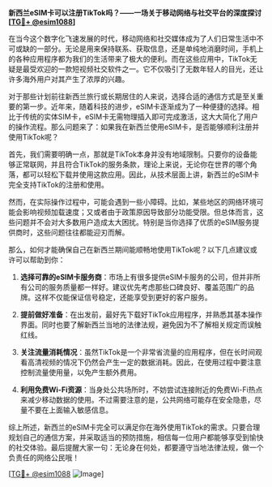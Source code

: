 **新西兰eSIM卡可以注册TikTok吗？——一场关于移动网络与社交平台的深度探讨[[TG💪+ @esim1088](https://t.me/s/esim1088)]**

在当今这个数字化飞速发展的时代，移动网络和社交媒体成为了人们日常生活中不可或缺的一部分。无论是用来保持联系、获取信息，还是单纯地消磨时间，手机上的各种应用程序都为我们的生活带来了极大的便利。而在这些应用中，TikTok无疑是最受欢迎的一款短视频社交软件之一。它不仅吸引了无数年轻人的目光，还让许多海外用户对其产生了浓厚的兴趣。

对于那些计划前往新西兰旅行或长期居住的人来说，选择合适的通信方式是至关重要的第一步。近年来，随着科技的进步，eSIM卡逐渐成为了一种便捷的选择。相比于传统的实体SIM卡，eSIM卡无需物理插入即可完成激活，这大大简化了用户的操作流程。那么问题来了：如果我在新西兰使用eSIM卡，是否能够顺利注册并使用TikTok呢？

首先，我们需要明确一点，那就是TikTok本身并没有地域限制。只要你的设备能够正常联网，并且符合TikTok的服务条款，理论上来说，无论你在世界的哪个角落，都可以轻松下载并使用这款应用。因此，从技术层面上讲，新西兰的eSIM卡完全支持TikTok的注册和使用。

然而，在实际操作过程中，可能会遇到一些小障碍。比如，某些地区的网络环境可能会影响视频加载速度；又或者由于政策原因导致部分功能受限。但总体而言，这些问题并不会对大多数用户造成太大困扰。特别是当你选择了优质的eSIM服务提供商时，这些问题往往都能迎刃而解。

那么，如何才能确保自己在新西兰期间能顺畅地使用TikTok呢？以下几点建议或许可以帮助到你：

1. **选择可靠的eSIM卡服务商**：市场上有很多提供eSIM卡服务的公司，但并非所有公司的服务质量都一样好。建议优先考虑那些口碑良好、覆盖范围广的品牌。这样不仅能保证信号稳定，还能享受到更好的客户服务。
   
2. **提前做好准备**：在出发前，最好先下载好TikTok应用程序，并熟悉其基本操作界面。同时也要了解新西兰当地的法律法规，避免因为不了解相关规定而误触红线。

3. **关注流量消耗情况**：虽然TikTok是一个非常省流量的应用程序，但在长时间观看高清视频的情况下仍然会产生一定的数据消耗。因此，在使用过程中要注意控制流量使用量，以免产生额外费用。

4. **利用免费Wi-Fi资源**：当身处公共场所时，不妨尝试连接附近的免费Wi-Fi热点来减少移动数据的使用。不过需要注意的是，公共网络可能存在安全隐患，尽量不要在上面输入敏感信息。

综上所述，新西兰的eSIM卡完全可以满足你在海外使用TikTok的需求。只要合理规划自己的通信方案，并采取适当的预防措施，相信每一位用户都能够享受到愉快的社交体验。最后提醒大家一句：无论身在何处，都要遵守当地法律法规，做一个负责任的网络公民哦！

[[TG💪+ @esim1088](https://t.me/s/esim1088) ![Image](https://i.postimg.cc/4NQfJmqS/Snipaste-2025-05-13-00-14-12.png)]